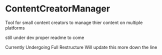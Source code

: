 # ContentCreatorManager
Tool for small content creators to manage thier content on multiple platforms

still under dev proper readme to come

Currently Undergoing Full Restructure Will update this more down the line